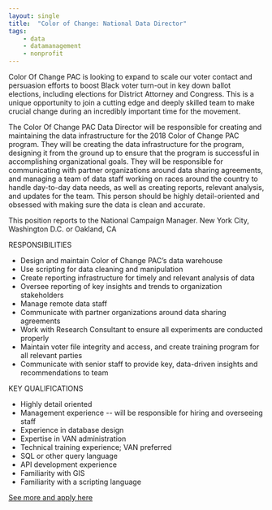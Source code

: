 ```yaml
---
layout: single
title:  "Color of Change: National Data Director"
tags: 
    - data
    - datamanagement
    - nonprofit
---
```

Color Of Change PAC is looking to expand to scale our voter contact and persuasion efforts to boost Black voter turn-out in key down ballot elections, including elections for District Attorney and Congress. This is a unique opportunity to join a cutting edge and deeply skilled team to make crucial change during an incredibly important time for the movement.

The Color Of Change PAC Data Director will be responsible for creating and maintaining the data infrastructure for the 2018 Color of Change PAC program. They will be creating the data infrastructure for the program, designing it from the ground up to ensure that the program is successful in accomplishing organizational goals. They will be responsible for communicating with partner organizations around data sharing agreements, and managing a team of data staff working on races around the country to handle day-to-day data needs, as well as creating reports, relevant analysis, and updates for the team. This person should be highly detail-oriented and obsessed with making sure the data is clean and accurate.

This position reports to the National Campaign Manager. New York City, Washington D.C. or Oakland, CA

RESPONSIBILITIES

* Design and maintain Color of Change PAC’s data warehouse
* Use scripting for data cleaning and manipulation
* Create reporting infrastructure for timely and relevant analysis of data
* Oversee reporting of key insights and trends to organization stakeholders
* Manage remote data staff
* Communicate with partner organizations around data sharing agreements
* Work with Research Consultant to ensure all experiments are conducted properly
* Maintain voter file integrity and access, and create training program for all relevant parties
* Communicate with senior staff to provide key, data-driven insights and recommendations to team

KEY QUALIFICATIONS

* Highly detail oriented
* Management experience -- will be responsible for hiring and overseeing staff
* Experience in database design
* Expertise in VAN administration
* Technical training experience; VAN preferred
* SQL or other query language
* API development experience
* Familiarity with GIS
* Familiarity with a scripting language

[See more and apply here](https://colorofchange.recruiterbox.com/jobs/652253728c9f4574936c32820cf28a25)

